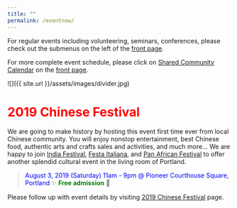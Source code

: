 ```yaml
---
title: ""
permalink: /eventnow/
---
```


For regular events including volunteering, seminars, conferences, please check out the submenus on the left of the [front page](http://pdxchinese.org/).

For more complete event schedule, please click on [Shared Community Calendar](http://pdxchinese.org/events/) on the [front page](http://pdxchinese.org/).

![]({{ site.url }}/assets/images/divider.jpg)

# <span style="color:red">**2019 Chinese Festival**</span>

We are going to make history by hosting this event first time ever from local Chinese community. You will enjoy nonstop entertainment, best Chinese food, authentic arts and crafts sales and activities, and much more... We are happy to join [India Festival](http://www.icaportland.org/), [Festa Italiana](https://www.festa-italiana.org/), and [Pan African Festival](http://www.panafricanfestivalor.org/) to offer another splendid cultural event in the living room of Portland.

> <span style="color:blue">August 3, 2019 (Saturday) 11am - 9pm @ Pioneer Courthouse Square, Portland</span>   :sparkles: <span style="color:green"> **Free admission**</span> :tada:

Please follow up with event details by visiting [2019 Chinese Festival](http://pdxchinese.org/chinesefestival/) page.
